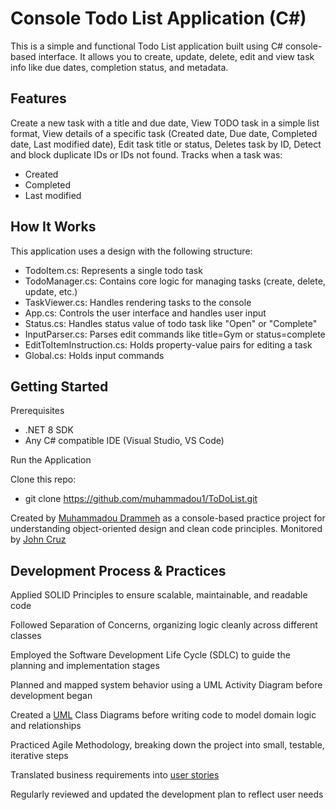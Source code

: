 
# Console Todo List Application (C#)

This is a simple and functional Todo List application built using C# console-based interface. It allows you to create, update, delete, edit and view task info like due dates, completion status, and metadata.

## Features
Create a new task with a title and due date,
View TODO task in a simple list format,
View details of a specific task (Created date, Due date, Completed date, Last modified date),
Edit task title or status,
Deletes task by ID,
Detect and block duplicate IDs or IDs not found.
Tracks when a task was:
  - Created
  - Completed
  - Last modified

## How It Works

This application uses a design with the following structure:

- TodoItem.cs: Represents a single todo task
- TodoManager.cs: Contains core logic for managing tasks (create, delete, update, etc.)
- TaskViewer.cs: Handles rendering tasks to the console
- App.cs: Controls the user interface and handles user input
- Status.cs: Handles status value of todo task like "Open" or "Complete"
- InputParser.cs: Parses edit commands like title=Gym or status=complete
- EditToItemInstruction.cs: Holds property-value pairs for editing a task
- Global.cs: Holds input commands

## Getting Started
Prerequisites
 - .NET 8 SDK 
 - Any C# compatible IDE (Visual Studio, VS Code)

Run the Application

 Clone this repo:
  - git clone https://github.com/muhammadou1/ToDoList.git

Created by [Muhammadou Drammeh](https://github.com/Muhammadou1) as a console-based practice project for understanding object-oriented design and clean code principles.
Monitored by [John Cruz](https://github.com/JCruz6725)

## Development Process & Practices
Applied SOLID Principles to ensure scalable, maintainable, and readable code

Followed Separation of Concerns, organizing logic cleanly across different classes 

Employed the Software Development Life Cycle (SDLC) to guide the planning and implementation stages

Planned and mapped system behavior using a UML Activity Diagram before development began

Created a [UML](https://github.com/Muhammadou1/ToDoList/wiki/Diagrams) Class Diagrams before writing code to model domain logic and relationships

Practiced Agile Methodology, breaking down the project into small, testable, iterative steps

Translated business requirements into [user stories](https://github.com/users/Muhammadou1/projects/1)

Regularly reviewed and updated the development plan to reflect user needs

